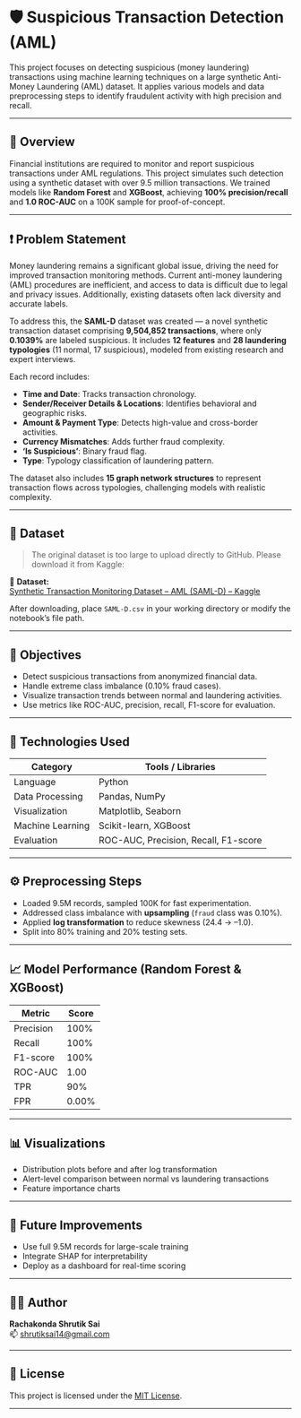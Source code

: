 # 🛡️ Suspicious Transaction Detection (AML)

This project focuses on detecting suspicious (money laundering) transactions using machine learning techniques on a large synthetic Anti-Money Laundering (AML) dataset. It applies various models and data preprocessing steps to identify fraudulent activity with high precision and recall.

---

## 📌 Overview

Financial institutions are required to monitor and report suspicious transactions under AML regulations. This project simulates such detection using a synthetic dataset with over 9.5 million transactions. We trained models like **Random Forest** and **XGBoost**, achieving **100% precision/recall** and **1.0 ROC-AUC** on a 100K sample for proof-of-concept.

---

## ❗ Problem Statement

Money laundering remains a significant global issue, driving the need for improved transaction monitoring methods. Current anti-money laundering (AML) procedures are inefficient, and access to data is difficult due to legal and privacy issues. Additionally, existing datasets often lack diversity and accurate labels.

To address this, the **SAML-D** dataset was created — a novel synthetic transaction dataset comprising **9,504,852 transactions**, where only **0.1039%** are labeled suspicious. It includes **12 features** and **28 laundering typologies** (11 normal, 17 suspicious), modeled from existing research and expert interviews.

Each record includes:
- **Time and Date**: Tracks transaction chronology.
- **Sender/Receiver Details & Locations**: Identifies behavioral and geographic risks.
- **Amount & Payment Type**: Detects high-value and cross-border activities.
- **Currency Mismatches**: Adds further fraud complexity.
- **‘Is Suspicious’**: Binary fraud flag.
- **Type**: Typology classification of laundering pattern.

The dataset also includes **15 graph network structures** to represent transaction flows across typologies, challenging models with realistic complexity.

---

## 📂 Dataset

> The original dataset is too large to upload directly to GitHub. Please download it from Kaggle:

🔗 **Dataset:**  
[Synthetic Transaction Monitoring Dataset – AML (SAML-D) – Kaggle](https://www.kaggle.com/datasets/berkanoztas/synthetic-transaction-monitoring-dataset-aml)

After downloading, place `SAML-D.csv` in your working directory or modify the notebook’s file path.

---

## 🧠 Objectives

- Detect suspicious transactions from anonymized financial data.
- Handle extreme class imbalance (0.10% fraud cases).
- Visualize transaction trends between normal and laundering activities.
- Use metrics like ROC-AUC, precision, recall, F1-score for evaluation.

---

## 🔧 Technologies Used

| Category          | Tools / Libraries                         |
|-------------------|--------------------------------------------|
| Language          | Python                                     |
| Data Processing   | Pandas, NumPy                              |
| Visualization     | Matplotlib, Seaborn                        |
| Machine Learning  | Scikit-learn, XGBoost                      |
| Evaluation        | ROC-AUC, Precision, Recall, F1-score       |

---

## ⚙️ Preprocessing Steps

- Loaded 9.5M records, sampled 100K for fast experimentation.
- Addressed class imbalance with **upsampling** (`fraud` class was 0.10%).
- Applied **log transformation** to reduce skewness (24.4 → –1.0).
- Split into 80% training and 20% testing sets.

---

## 📈 Model Performance (Random Forest & XGBoost)

| Metric          | Score       |
|----------------|-------------|
| Precision       | 100%        |
| Recall          | 100%        |
| F1-score        | 100%        |
| ROC-AUC         | 1.00        |
| TPR             | 90%         |
| FPR             | 0.00%       |

---

## 📊 Visualizations

- Distribution plots before and after log transformation
- Alert-level comparison between normal vs laundering transactions
- Feature importance charts

---

## 🔁 Future Improvements

- Use full 9.5M records for large-scale training
- Integrate SHAP for interpretability
- Deploy as a dashboard for real-time scoring

---

## 🧑‍💻 Author

**Rachakonda Shrutik Sai**  
📫 shrutiksai14@gmail.com  

---

## 📜 License

This project is licensed under the [MIT License](LICENSE).

---
